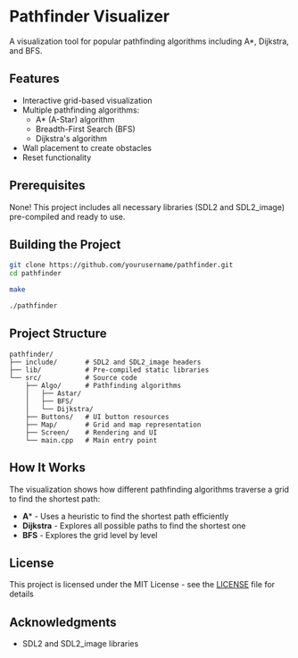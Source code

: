 # Pathfinder Visualizer

A visualization tool for popular pathfinding algorithms including A*, Dijkstra, and BFS.

## Features

- Interactive grid-based visualization
- Multiple pathfinding algorithms:
  - A* (A-Star) algorithm
  - Breadth-First Search (BFS)
  - Dijkstra's algorithm
- Wall placement to create obstacles
- Reset functionality

## Prerequisites

None! This project includes all necessary libraries (SDL2 and SDL2_image) pre-compiled and ready to use.

## Building the Project

```bash
git clone https://github.com/yourusername/pathfinder.git
cd pathfinder

make

./pathfinder
```

## Project Structure

```
pathfinder/
├── include/       # SDL2 and SDL2_image headers
├── lib/           # Pre-compiled static libraries
└── src/           # Source code
    ├── Algo/      # Pathfinding algorithms
    │   ├── Astar/
    │   ├── BFS/
    │   └── Dijkstra/
    ├── Buttons/   # UI button resources
    ├── Map/       # Grid and map representation
    ├── Screen/    # Rendering and UI
    └── main.cpp   # Main entry point
```

## How It Works

The visualization shows how different pathfinding algorithms traverse a grid to find the shortest path:

- **A*** - Uses a heuristic to find the shortest path efficiently
- **Dijkstra** - Explores all possible paths to find the shortest one
- **BFS** - Explores the grid level by level

## License

This project is licensed under the MIT License - see the [LICENSE](https://github.com/AmineMaila/Path-Finder-Visualizer/tree/master?tab=MIT-1-ov-file) file for details

## Acknowledgments

- SDL2 and SDL2_image libraries
